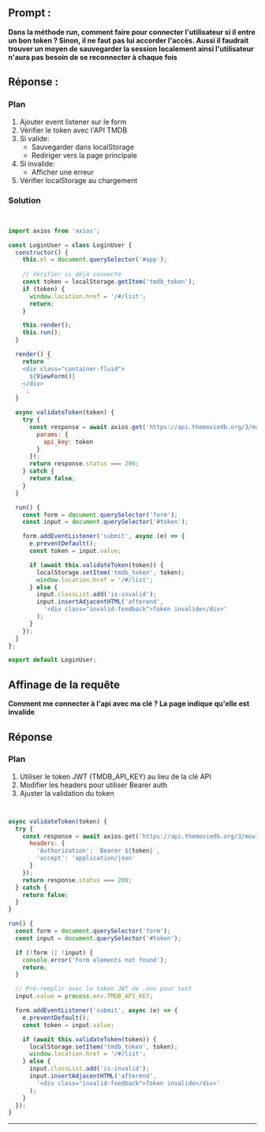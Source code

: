 ## Prompt : 
**Dans la méthode run, comment faire pour connecter l'utilisateur si il entre un bon token ? Sinon, il ne faut pas lui accorder l'accès. Aussi il faudrait trouver un moyen de sauvegarder la session localement ainsi l'utilisateur n'aura pas besoin de se reconnecter à chaque fois**

## Réponse :
### Plan
1. Ajouter event listener sur le form
2. Vérifier le token avec l'API TMDB
3. Si valide:
   - Sauvegarder dans localStorage 
   - Rediriger vers la page principale
4. Si invalide:
   - Afficher une erreur
5. Vérifier localStorage au chargement

### Solution

```javascript


import axios from 'axios';

const LoginUser = class LoginUser {
  constructor() {
    this.el = document.querySelector('#app');
    
    // Vérifier si déjà connecté
    const token = localStorage.getItem('tmdb_token');
    if (token) {
      window.location.href = '/#/list';
      return;
    }

    this.render();
    this.run();
  }

  render() {
    return `
    <div class="container-fluid">
      ${ViewForm()}
    </div>
    `;
  }

  async validateToken(token) {
    try {
      const response = await axios.get('https://api.themoviedb.org/3/movie/popular', {
        params: {
          api_key: token
        }
      });
      return response.status === 200;
    } catch {
      return false;
    }
  }

  run() {
    const form = document.querySelector('form');
    const input = document.querySelector('#token');

    form.addEventListener('submit', async (e) => {
      e.preventDefault();
      const token = input.value;

      if (await this.validateToken(token)) {
        localStorage.setItem('tmdb_token', token);
        window.location.href = '/#/list';
      } else {
        input.classList.add('is-invalid');
        input.insertAdjacentHTML('afterend', 
          '<div class="invalid-feedback">Token invalide</div>'
        );
      }
    });
  }
};

export default LoginUser;
```

## Affinage de la requête
**Comment me connecter à l'api avec ma clé ? La page indique qu'elle est invalide**

## Réponse
### Plan
1. Utiliser le token JWT (TMDB_API_KEY) au lieu de la clé API
2. Modifier les headers pour utiliser Bearer auth
3. Ajuster la validation du token

```javascript


async validateToken(token) {
  try {
    const response = await axios.get('https://api.themoviedb.org/3/movie/popular', {
      headers: {
        'Authorization': `Bearer ${token}`,
        'accept': 'application/json'
      }
    });
    return response.status === 200;
  } catch {
    return false;
  }
}

run() {
  const form = document.querySelector('form');
  const input = document.querySelector('#token');

  if (!form || !input) {
    console.error('Form elements not found');
    return;
  }

  // Pré-remplir avec le token JWT de .env pour test
  input.value = process.env.TMDB_API_KEY;

  form.addEventListener('submit', async (e) => {
    e.preventDefault();
    const token = input.value;

    if (await this.validateToken(token)) {
      localStorage.setItem('tmdb_token', token);
      window.location.href = '/#/list';
    } else {
      input.classList.add('is-invalid');
      input.insertAdjacentHTML('afterend', 
        '<div class="invalid-feedback">Token invalide</div>'
      );
    }
  });
}
```

---
